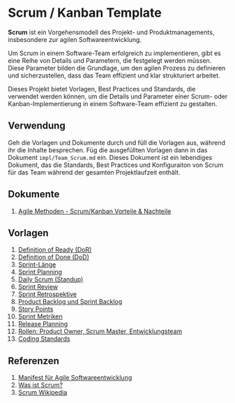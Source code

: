 # Scrum / Kanban Template

__Scrum__ ist ein Vorgehensmodell des Projekt- und Produktmanagements, insbesondere zur agilen Softwareentwicklung.

Um Scrum in einem Software-Team erfolgreich zu implementieren, gibt es eine Reihe von Details und Parametern, die festgelegt werden müssen. Diese Parameter bilden die Grundlage, um den agilen Prozess zu definieren und sicherzustellen, dass das Team effizient und klar strukturiert arbeitet. 

Dieses Projekt bietet Vorlagen, Best Practices und Standards, die verwendet werden können, um die Details und Parameter einer Scrum- oder Kanban-Implementierung in einem Software-Team effizient zu gestalten.

## Verwendung

Geh die Vorlagen und Dokumente durch und füll die Vorlagen aus, während ihr die Inhalte besprechen. Füg die ausgefüllten Vorlagen dann in das Dokument `impl/Team_Scrum.md` ein. Dieses Dokument ist ein lebendiges Dokument, das die Standards, Best Practices und Konfiguraiton von Scrum für das Team während der gesamten Projektlaufzeit enthält.

## Dokumente

1. [Agile Methoden - Scrum/Kanban Vorteile & Nachteile](/src/info//agile_methoden.md)

## Vorlagen

1. [Definition of Ready (DoR)](/src/templates/Definition_of_Ready.md)
2. [Definition of Done (DoD)](/src/templates/Definition_of_Done.md)
3. [Sprint-Länge](/src/templates/Sprint_Laenge.md)
4. [Sprint Planning](/src/templates/Sprint_Planning.md)
5. [Daily Scrum (Standup)](/src/templates/Sprint_Planning.md)
6. [Sprint Review](/src/templates/Sprint_Review.md)
7. [Sprint Retrospektive](/src/templates/Sprint_Retrospektive.md)
8. [Product Backlog und Sprint Backlog](/src/templates/Backlog.md)
9. [Story Points](/src/templates/Story_Points.md)
10. [Sprint Metriken](/src/templates/Sprint_Metriken.md)
11. [Release Planning](/src/templates/Release_Planning.md)
12. [Rollen: Product Owner, Scrum Master, Entwicklungsteam](/src/templates/Rollen.md)
13. [Coding Standards](/src/templates/Coding_Standards.md)


## Referenzen
1. [Manifest für Agile Softwareentwicklung](https://agilemanifesto.org/iso/de/manifesto.html)
1. [Was ist Scrum?](https://digitaleneuordnung.de/blog/scrum-methode/)
2. [Scrum Wikipedia](https://de.wikipedia.org/wiki/Scrum)